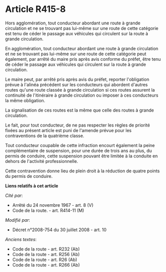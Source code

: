 # Article R415-8

Hors agglomération, tout conducteur abordant une route à grande circulation et ne se trouvant pas lui-même sur une route de
cette catégorie est tenu de céder le passage aux véhicules qui circulent sur la route à grande circulation. 

En agglomération, tout conducteur abordant une route à grande circulation et ne se trouvant pas lui-même sur une route de
cette catégorie peut également,        par arrêté du maire pris après avis conforme du préfet, être tenu de céder le passage
aux véhicules qui circulent sur la route à grande circulation. 

Le maire peut, par arrêté pris après avis du préfet, reporter l'obligation prévue à l'alinéa précédent sur les conducteurs
qui abordent d'autres routes qu'une route classée à grande circulation si ces routes assurent la continuité de l'itinéraire à
grande circulation ou imposer à ces conducteurs la même obligation. 

La signalisation de ces routes est la même que celle des routes à grande circulation. 

Le fait, pour tout conducteur, de ne pas respecter les règles de priorité fixées au présent article est puni de l'amende
prévue pour les contraventions de la quatrième classe. 

Tout conducteur coupable de cette infraction encourt également la peine complémentaire de suspension, pour une durée de trois
ans au plus, du permis de conduire, cette suspension pouvant être limitée à la conduite en dehors de l'activité
professionnelle. 

Cette contravention donne lieu de plein droit à la réduction de quatre points du permis de conduire.

**Liens relatifs à cet article**

_Cité par_:

  - Arrêté du 24 novembre 1967 - art. 8 (V)
  - Code de la route. - art. R414-11 (M)

_Modifié par_:

  - Décret n°2008-754 du 30 juillet 2008 - art. 10

_Anciens textes_:

  - Code de la route - art. R232 (Ab)
  - Code de la route - art. R256 (Ab)
  - Code de la route - art. R26 (Ab)
  - Code de la route - art. R266 (Ab)
